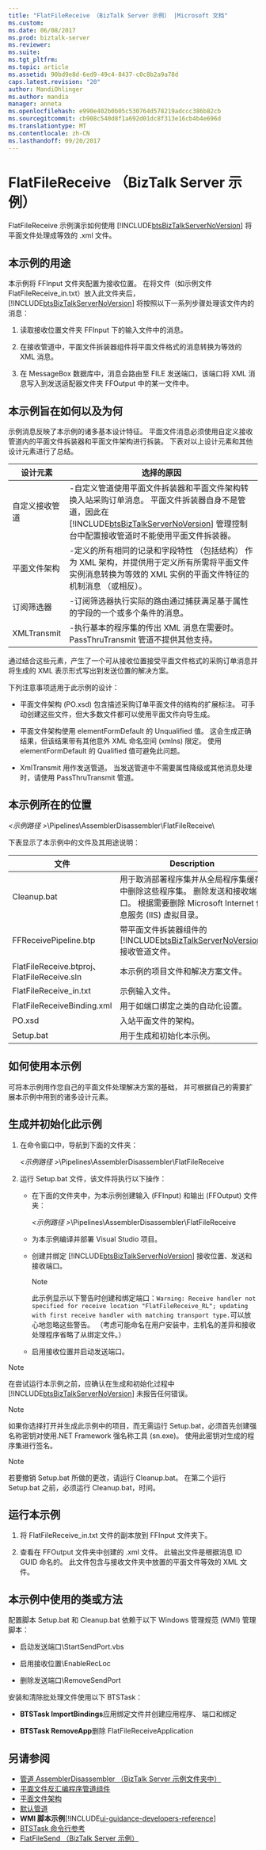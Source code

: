 ```yaml
---
title: "FlatFileReceive （BizTalk Server 示例） |Microsoft 文档"
ms.custom: 
ms.date: 06/08/2017
ms.prod: biztalk-server
ms.reviewer: 
ms.suite: 
ms.tgt_pltfrm: 
ms.topic: article
ms.assetid: 90bd9e8d-6ed9-49c4-8437-c0c8b2a9a78d
caps.latest.revision: "20"
author: MandiOhlinger
ms.author: mandia
manager: anneta
ms.openlocfilehash: e990e402b0b05c530764d578219adccc386b82cb
ms.sourcegitcommit: cb908c540d8f1a692d01dc8f313e16cb4b4e696d
ms.translationtype: MT
ms.contentlocale: zh-CN
ms.lasthandoff: 09/20/2017
---
```

# <a name="flatfilereceive-biztalk-server-sample"></a>FlatFileReceive （BizTalk Server 示例）
FlatFileReceive 示例演示如何使用 [!INCLUDE[btsBizTalkServerNoVersion](../includes/btsbiztalkservernoversion-md.md)] 将平面文件处理成等效的 .xml 文件。  
  
## <a name="what-this-sample-does"></a>本示例的用途  
 本示例将 FFInput 文件夹配置为接收位置。 在将文件（如示例文件 FlatFileReceive_in.txt）放入此文件夹后，[!INCLUDE[btsBizTalkServerNoVersion](../includes/btsbiztalkservernoversion-md.md)] 将按照以下一系列步骤处理该文件内的消息：  
  
1.  读取接收位置文件夹 FFInput 下的输入文件中的消息。  
  
2.  在接收管道中，平面文件拆装器组件将平面文件格式的消息转换为等效的 XML 消息。  
  
3.  在 MessageBox 数据库中，消息会路由至 FILE 发送端口，该端口将 XML 消息写入到发送适配器文件夹 FFOutput 中的某一文件中。  
  
## <a name="how-this-sample-is-designed-and-why"></a>本示例旨在如何以及为何  
 示例消息反映了本示例的诸多基本设计特征。 平面文件消息必须使用自定义接收管道内的平面文件拆装器和平面文件架构进行拆装。 下表对以上设计元素和其他设计元素进行了总结。  
  
|设计元素|选择的原因|  
|--------------------|--------------------------|  
|自定义接收管道|-自定义管道使用平面文件拆装器和平面文件架构转换入站采购订单消息。 平面文件拆装器自身不是管道，因此在 [!INCLUDE[btsBizTalkServerNoVersion](../includes/btsbiztalkservernoversion-md.md)] 管理控制台中配置接收管道时不能使用平面文件拆装器。|  
|平面文件架构|-定义的所有相同的记录和字段特性 （包括结构） 作为 XML 架构，并提供用于定义所有所需将平面文件实例消息转换为等效的 XML 实例的平面文件特征的机制消息 （或相反）。|  
|订阅筛选器|-订阅筛选器执行实际的路由通过捕获满足基于属性的字段的一个或多个条件的消息。|  
|XMLTransmit|-执行基本的程序集的传出 XML 消息在需要时。 PassThruTransmit 管道不提供其他支持。|  
  
 通过结合这些元素，产生了一个可从接收位置接受平面文件格式的采购订单消息并将生成的 XML 表示形式写出到发送位置的解决方案。  
  
 下列注意事项适用于此示例的设计：  
  
-   平面文件架构 (PO.xsd) 包含描述采购订单平面文件的结构的扩展标注。 可手动创建这些文件，但大多数文件都可以使用平面文件向导生成。  
  
-   平面文件架构使用 elementFormDefault 的 Unqualified 值。 这会生成正确结果，但该结果带有其他意外 XML 命名空间 (xmlns) 限定。 使用 elementFormDefault 的 Qualified 值可避免此问题。  
  
-   XmlTransmit 用作发送管道。 当发送管道中不需要属性降级或其他消息处理时，请使用 PassThruTransmit 管道。  
  
## <a name="where-to-find-this-sample"></a>本示例所在的位置  
 *\<示例路径 >*\Pipelines\AssemblerDisassembler\FlatFileReceive\  
  
 下表显示了本示例中的文件及其用途说明：  
  
|文件|Description|  
|---------------|-----------------|  
|Cleanup.bat|用于取消部署程序集并从全局程序集缓存中删除这些程序集。 删除发送和接收端口。 根据需要删除 Microsoft Internet 信息服务 (IIS) 虚拟目录。|  
|FFReceivePipeline.btp|带平面文件拆装器组件的 [!INCLUDE[btsBizTalkServerNoVersion](../includes/btsbiztalkservernoversion-md.md)] 接收管道文件。|  
|FlatFileReceive.btproj、FlatFileReceive.sln|本示例的项目文件和解决方案文件。|  
|FlatFileReceive_in.txt|示例输入文件。|  
|FlatFileReceiveBinding.xml|用于如端口绑定之类的自动化设置。|  
|PO.xsd|入站平面文件的架构。|  
|Setup.bat|用于生成和初始化本示例。|  
  
## <a name="how-to-use-this-sample"></a>如何使用本示例  
 可将本示例用作您自己的平面文件处理解决方案的基础， 并可根据自己的需要扩展本示例中用到的诸多设计元素。  
  
## <a name="building-and-initializing-this-sample"></a>生成并初始化此示例  
  
1.  在命令窗口中，导航到下面的文件夹：  
  
     *\<示例路径 >*\Pipelines\AssemblerDisassembler\FlatFileReceive  
  
2.  运行 Setup.bat 文件，该文件将执行以下操作：  
  
    -   在下面的文件夹中，为本示例创建输入 (FFInput) 和输出 (FFOutput) 文件夹：  
  
         *\<示例路径 >*\Pipelines\AssemblerDisassembler\FlatFileReceive  
  
    -   为本示例编译并部署 Visual Studio 项目。  
  
    -   创建并绑定 [!INCLUDE[btsBizTalkServerNoVersion](../includes/btsbiztalkservernoversion-md.md)] 接收位置、发送和接收端口。  
  
        > [!NOTE]
        >  此示例显示以下警告时创建和绑定端口：`Warning: Receive handler not specified for receive location "FlatFileReceive_RL"; updating with first receive handler with matching transport type.`可以放心地忽略这些警告。 （考虑可能命名在用户安装中，主机名的差异和接收处理程序省略了从绑定文件。）  
  
    -   启用接收位置并启动发送端口。  
  
> [!NOTE]
>  在尝试运行本示例之前，应确认在生成和初始化过程中 [!INCLUDE[btsBizTalkServerNoVersion](../includes/btsbiztalkservernoversion-md.md)] 未报告任何错误。  
  
> [!NOTE]
>  如果你选择打开并生成此示例中的项目，而无需运行 Setup.bat，必须首先创建强名称密钥对使用.NET Framework 强名称工具 (sn.exe)。 使用此密钥对生成的程序集进行签名。  
  
> [!NOTE]
>  若要撤销 Setup.bat 所做的更改，请运行 Cleanup.bat。 在第二个运行 Setup.bat 之前，必须运行 Cleanup.bat，时间。  
  
## <a name="running-this-sample"></a>运行本示例  
  
1.  将 FlatFileReceive_in.txt 文件的副本放到 FFInput 文件夹下。  
  
2.  查看在 FFOutput 文件夹中创建的 .xml 文件。 此输出文件是根据消息 ID GUID 命名的。 此文件包含与接收文件夹中放置的平面文件等效的 XML 文件。  
  
## <a name="classes-or-methods-used-in-this-sample"></a>本示例中使用的类或方法  
 配置脚本 Setup.bat 和 Cleanup.bat 依赖于以下 Windows 管理规范 (WMI) 管理脚本：  
  
-   启动发送端口\StartSendPort.vbs  
  
-   启用接收位置\EnableRecLoc  
  
-   删除发送端口\RemoveSendPort  
  
 安装和清除批处理文件使用以下 BTSTask：  
  
-   **BTSTask ImportBindings**应用绑定文件并创建应用程序、 端口和绑定  
  
-   **BTSTask RemoveApp**删除 FlatFileReceiveApplication  
  
## <a name="see-also"></a>另请参阅  
-  [管道 AssemblerDisassembler （BizTalk Server 示例文件夹中）](../core/pipelines-assemblerdisassembler-biztalk-server-samples-folder.md)   
-  [平面文件反汇编程序管道组件](../core/flat-file-disassembler-pipeline-component.md)   
-  [平面文件架构](../core/flat-file-schemas.md)   
-  [默认管道](../core/default-pipelines.md)   
-  **WMI 脚本示例**[!INCLUDE[ui-guidance-developers-reference](../includes/ui-guidance-developers-reference.md)]   
-  [BTSTask 命令行参考](../core/btstask-command-line-reference.md)   
-  [FlatFileSend （BizTalk Server 示例）](../core/flatfilesend-biztalk-server-sample.md)